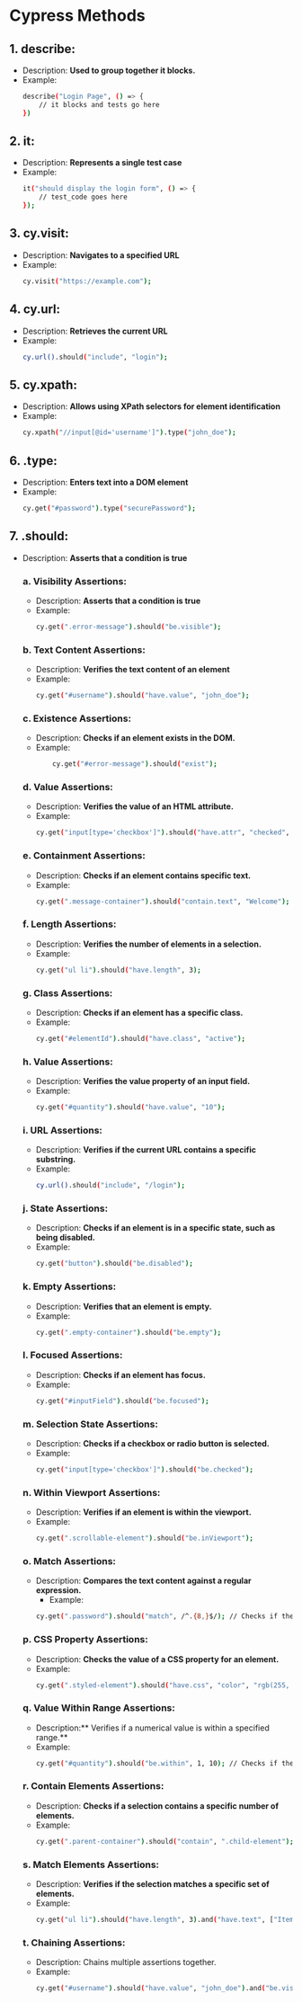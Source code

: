 # Cypress Methods
## 1. describe:
- Description: **Used to group together it blocks.**
- Example:
    ```bash
    describe("Login Page", () => {
        // it blocks and tests go here 
    })
## 2. it:
- Description: **Represents a single test case**
- Example:
    ```bash
    it("should display the login form", () => {
        // test_code goes here
    });
## 3. cy.visit:
- Description: **Navigates to a specified URL**
- Example:
    ```bash
    cy.visit("https://example.com");
## 4. cy.url:
- Description: **Retrieves the current URL**
- Example:
    ```bash
   cy.url().should("include", "login");
## 5. cy.xpath:
- Description: **Allows using XPath selectors for element identification**
- Example:
    ```bash
   cy.xpath("//input[@id='username']").type("john_doe");
## 6. .type:
- Description: **Enters text into a DOM element**
- Example:
    ```bash
   cy.get("#password").type("securePassword");
## 7. .should:
- Description: **Asserts that a condition is true**

    ### a. Visibility Assertions: 
    - Description: **Asserts that a condition is true**
    - Example:
        ```bash
        cy.get(".error-message").should("be.visible");
    ### b. Text Content Assertions: 
    - Description: **Verifies the text content of an element**
    - Example:
        ```bash
        cy.get("#username").should("have.value", "john_doe");                                           
    ### c. Existence Assertions:
    - Description: **Checks if an element exists in the DOM.**
    - Example:
        ``` bash
            cy.get("#error-message").should("exist");
        ```
    ### d. Value Assertions:
    - Description: **Verifies the value of an HTML attribute.**
    - Example:
        ```bash
        cy.get("input[type='checkbox']").should("have.attr", "checked", "checked");
        ```
    ### e. Containment Assertions:
    - Description: **Checks if an element contains specific text.**
    - Example:
        ```bash
        cy.get(".message-container").should("contain.text", "Welcome");
        ```
    ### f. Length Assertions:
    - Description: **Verifies the number of elements in a selection.**
    - Example:
        ```bash
        cy.get("ul li").should("have.length", 3);
        ```
    ### g. Class Assertions:
    - Description: **Checks if an element has a specific class.**
    - Example:
        ```bash
        cy.get("#elementId").should("have.class", "active");
        ```
    ### h. Value Assertions:
    - Description: **Verifies the value property of an input field.**
    - Example:
        ```bash
        cy.get("#quantity").should("have.value", "10");
        ```
    ### i. URL Assertions:
    - Description: **Verifies if the current URL contains a specific substring.**
    - Example:
        ```bash
        cy.url().should("include", "/login");
        ```
    ### j. State Assertions:
    - Description: **Checks if an element is in a specific state, such as being disabled.**
    - Example:
        ```bash
        cy.get("button").should("be.disabled");
        ```
    ### k. Empty Assertions:
    - Description: **Verifies that an element is empty.**
    - Example:
        ```bash
        cy.get(".empty-container").should("be.empty");
        ```
    ### l. Focused Assertions:
    - Description: **Checks if an element has focus.**
    - Example:
        ```bash
        cy.get("#inputField").should("be.focused");
        ```
    ### m. Selection State Assertions:
    - Description: **Checks if a checkbox or radio button is selected.**
    - Example:
        ```bash
        cy.get("input[type='checkbox']").should("be.checked");
        ```
    ### n. Within Viewport Assertions:
    - Description: **Verifies if an element is within the viewport.**
    - Example:
        ```bash
        cy.get(".scrollable-element").should("be.inViewport");
        ```
    ### o. Match Assertions:
    - Description: **Compares the text content against a regular expression.**
        - Example:
        ```bash
        cy.get(".password").should("match", /^.{8,}$/); // Checks if the password has at least 8 characters
        ```
    ### p. CSS Property Assertions:
    - Description: **Checks the value of a CSS property for an element.**
    - Example:
        ```bash
        cy.get(".styled-element").should("have.css", "color", "rgb(255, 0, 0)");
        ```
    ### q. Value Within Range Assertions:
    - Description:** Verifies if a numerical value is within a specified range.**
    - Example:
        ```bash
        cy.get("#quantity").should("be.within", 1, 10); // Checks if the quantity is between 1 and 10
        ```
    ### r. Contain Elements Assertions:
    - Description: **Checks if a selection contains a specific number of elements.**
    - Example:
        ```bash
        cy.get(".parent-container").should("contain", ".child-element");
        ```
    ### s. Match Elements Assertions:
    - Description: **Verifies if the selection matches a specific set of elements.**
    - Example:
        ```bash
        cy.get("ul li").should("have.length", 3).and("have.text", ["Item 1", "Item 2", "Item 3"]);
        ```
    ### t. Chaining Assertions:
    - Description: Chains multiple assertions together.
    - Example:
        ```bash
        cy.get("#username").should("have.value", "john_doe").and("be.visible");
        ```
